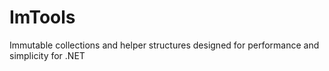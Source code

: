 # ImTools
Immutable collections and helper structures designed for performance and simplicity for .NET
